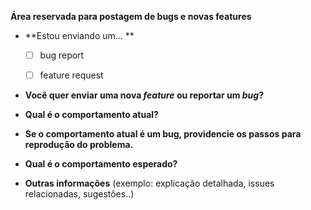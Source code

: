 **Área reservada para postagem de bugs e novas features**

* **Estou enviando um... **
  - [ ] bug report
  - [ ] feature request


* **Você quer enviar uma nova *feature* ou reportar um *bug*?**



* **Qual é o comportamento atual?**



* **Se o comportamento atual é um bug, providencie os passos para reprodução do problema.** 



* **Qual é o comportamento esperado?**



* **Outras informações** (exemplo: explicação detalhada, issues relacionadas, sugestões..)
